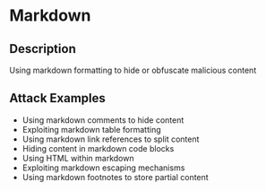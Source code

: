# Markdown

## Description
Using markdown formatting to hide or obfuscate malicious content

## Attack Examples
- Using markdown comments to hide content
- Exploiting markdown table formatting
- Using markdown link references to split content
- Hiding content in markdown code blocks
- Using HTML within markdown
- Exploiting markdown escaping mechanisms
- Using markdown footnotes to store partial content
